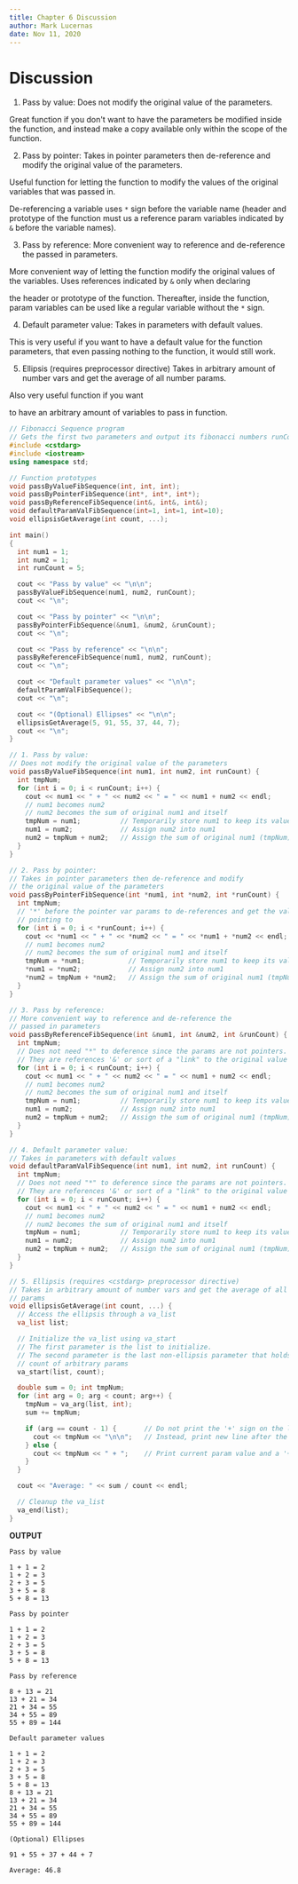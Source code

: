 ```yaml
---
title: Chapter 6 Discussion
author: Mark Lucernas
date: Nov 11, 2020
---
```



# Discussion

1. Pass by value: Does not modify the original value of the parameters.

Great function if you don't want to have the parameters be modified inside the
function, and instead make a copy available only within the scope of the
function.

2. Pass by pointer: Takes in pointer parameters then de-reference and modify the
   original value of the parameters.

Useful function for letting the function to modify the values of the original
variables that was passed in.

De-referencing a variable uses `*` sign before the variable name (header and
prototype of the function must us a reference param variables indicated by `&`
before the variable names).

3. Pass by reference: More convenient way to reference and de-reference the
   passed in parameters.

More convenient way of letting the function modify the original values of the
variables. Uses references indicated by `&` only when declaring

the header or prototype of the function. Thereafter, inside the function, param
variables can be used like a regular variable without the `*` sign.

4. Default parameter value: Takes in parameters with default values.

This is very useful if you want to have a default value for the function
parameters, that even passing nothing to the function, it would still work.

5. Ellipsis (requires <cstdarg> preprocessor directive) Takes in arbitrary
   amount of number vars and get the average of all number params.

Also very useful function if you want

to have an arbitrary amount of variables to pass in function.

```cpp
// Fibonacci Sequence program
// Gets the first two parameters and output its fibonacci numbers runCount times
#include <cstdarg>
#include <iostream>
using namespace std;

// Function prototypes
void passByValueFibSequence(int, int, int);
void passByPointerFibSequence(int*, int*, int*);
void passByReferenceFibSequence(int&, int&, int&);
void defaultParamValFibSequence(int=1, int=1, int=10);
void ellipsisGetAverage(int count, ...);

int main()
{
  int num1 = 1;
  int num2 = 1;
  int runCount = 5;

  cout << "Pass by value" << "\n\n";
  passByValueFibSequence(num1, num2, runCount);
  cout << "\n";

  cout << "Pass by pointer" << "\n\n";
  passByPointerFibSequence(&num1, &num2, &runCount);
  cout << "\n";

  cout << "Pass by reference" << "\n\n";
  passByReferenceFibSequence(num1, num2, runCount);
  cout << "\n";

  cout << "Default parameter values" << "\n\n";
  defaultParamValFibSequence();
  cout << "\n";

  cout << "(Optional) Ellipses" << "\n\n";
  ellipsisGetAverage(5, 91, 55, 37, 44, 7);
  cout << "\n";
}

// 1. Pass by value:
// Does not modify the original value of the parameters
void passByValueFibSequence(int num1, int num2, int runCount) {
  int tmpNum;
  for (int i = 0; i < runCount; i++) {
    cout << num1 << " + " << num2 << " = " << num1 + num2 << endl;
    // num1 becomes num2
    // num2 becomes the sum of original num1 and itself
    tmpNum = num1;          // Temporarily store num1 to keep its value
    num1 = num2;            // Assign num2 into num1
    num2 = tmpNum + num2;   // Assign the sum of original num1 (tmpNum) and itself
  }
}

// 2. Pass by pointer:
// Takes in pointer parameters then de-reference and modify
// the original value of the parameters
void passByPointerFibSequence(int *num1, int *num2, int *runCount) {
  int tmpNum;
  // '*' before the pointer var params to de-references and get the value its
  // pointing to
  for (int i = 0; i < *runCount; i++) {
    cout << *num1 << " + " << *num2 << " = " << *num1 + *num2 << endl;
    // num1 becomes num2
    // num2 becomes the sum of original num1 and itself
    tmpNum = *num1;           // Temporarily store num1 to keep its value
    *num1 = *num2;            // Assign num2 into num1
    *num2 = tmpNum + *num2;   // Assign the sum of original num1 (tmpNum) and itself
  }
}

// 3. Pass by reference:
// More convenient way to reference and de-reference the
// passed in parameters
void passByReferenceFibSequence(int &num1, int &num2, int &runCount) {
  int tmpNum;
  // Does not need "*" to deference since the params are not pointers.
  // They are references '&' or sort of a "link" to the original value
  for (int i = 0; i < runCount; i++) {
    cout << num1 << " + " << num2 << " = " << num1 + num2 << endl;
    // num1 becomes num2
    // num2 becomes the sum of original num1 and itself
    tmpNum = num1;          // Temporarily store num1 to keep its value
    num1 = num2;            // Assign num2 into num1
    num2 = tmpNum + num2;   // Assign the sum of original num1 (tmpNum) and itself
  }
}

// 4. Default parameter value:
// Takes in parameters with default values
void defaultParamValFibSequence(int num1, int num2, int runCount) {
  int tmpNum;
  // Does not need "*" to deference since the params are not pointers.
  // They are references '&' or sort of a "link" to the original value
  for (int i = 0; i < runCount; i++) {
    cout << num1 << " + " << num2 << " = " << num1 + num2 << endl;
    // num1 becomes num2
    // num2 becomes the sum of original num1 and itself
    tmpNum = num1;          // Temporarily store num1 to keep its value
    num1 = num2;            // Assign num2 into num1
    num2 = tmpNum + num2;   // Assign the sum of original num1 (tmpNum) and itself
  }
}

// 5. Ellipsis (requires <cstdarg> preprocessor directive)
// Takes in arbitrary amount of number vars and get the average of all number
// params
void ellipsisGetAverage(int count, ...) {
  // Access the ellipsis through a va_list
  va_list list;

  // Initialize the va_list using va_start
  // The first parameter is the list to initialize.
  // The second parameter is the last non-ellipsis parameter that holds the
  // count of arbitrary params
  va_start(list, count);

  double sum = 0; int tmpNum;
  for (int arg = 0; arg < count; arg++) {
    tmpNum = va_arg(list, int);
    sum += tmpNum;

    if (arg == count - 1) {       // Do not print the '+' sign on the last number
      cout << tmpNum << "\n\n";   // Instead, print new line after the last number
    } else {
      cout << tmpNum << " + ";    // Print current param value and a '+' sign
    }
  }

  cout << "Average: " << sum / count << endl;

  // Cleanup the va_list
  va_end(list);
}
```

**OUTPUT**

```
Pass by value

1 + 1 = 2
1 + 2 = 3
2 + 3 = 5
3 + 5 = 8
5 + 8 = 13

Pass by pointer

1 + 1 = 2
1 + 2 = 3
2 + 3 = 5
3 + 5 = 8
5 + 8 = 13

Pass by reference

8 + 13 = 21
13 + 21 = 34
21 + 34 = 55
34 + 55 = 89
55 + 89 = 144

Default parameter values

1 + 1 = 2
1 + 2 = 3
2 + 3 = 5
3 + 5 = 8
5 + 8 = 13
8 + 13 = 21
13 + 21 = 34
21 + 34 = 55
34 + 55 = 89
55 + 89 = 144

(Optional) Ellipses

91 + 55 + 37 + 44 + 7

Average: 46.8
```

